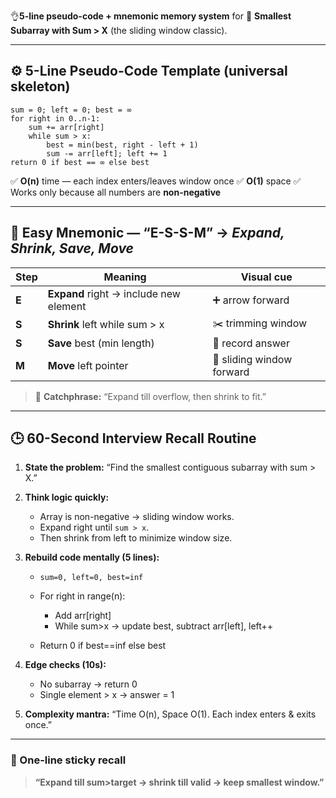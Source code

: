 👌**5-line pseudo-code + mnemonic memory system** for
🧩 **Smallest Subarray with Sum > X** (the sliding window classic).

---

## ⚙️ 5-Line Pseudo-Code Template (universal skeleton)

```
sum = 0; left = 0; best = ∞
for right in 0..n-1:
    sum += arr[right]
    while sum > x:
        best = min(best, right - left + 1)
        sum -= arr[left]; left += 1
return 0 if best == ∞ else best
```

✅ **O(n)** time — each index enters/leaves window once
✅ **O(1)** space
✅ Works only because all numbers are **non-negative**

---

## 🧠 Easy Mnemonic — “**E-S-S-M**” → *Expand, Shrink, Save, Move*

| Step  | Meaning                                | Visual cue                |
| ----- | -------------------------------------- | ------------------------- |
| **E** | **Expand** right → include new element | ➕ arrow forward           |
| **S** | **Shrink** left while sum > x          | ✂️ trimming window        |
| **S** | **Save** best (min length)             | 📝 record answer          |
| **M** | **Move** left pointer                  | 👣 sliding window forward |

> 💬 **Catchphrase:**
> “Expand till overflow, then shrink to fit.”

---

## 🕒 60-Second Interview Recall Routine

1. **State the problem:**
   “Find the smallest contiguous subarray with sum > X.”

2. **Think logic quickly:**

   * Array is non-negative → sliding window works.
   * Expand right until `sum > x`.
   * Then shrink from left to minimize window size.

3. **Rebuild code mentally (5 lines):**

   * `sum=0, left=0, best=inf`
   * For right in range(n):

     * Add arr[right]
     * While sum>x → update best, subtract arr[left], left++
   * Return 0 if best==inf else best

4. **Edge checks (10s):**

   * No subarray → return 0
   * Single element > x → answer = 1

5. **Complexity mantra:**
   “Time O(n), Space O(1). Each index enters & exits once.”

---

### 🎯 One-line sticky recall

> **“Expand till sum>target → shrink till valid → keep smallest window.”**
